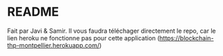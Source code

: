 # README

Fait par Javi & Samir.
Il vous faudra téléchager directement le repo, car le lien heroku ne fonctionne pas pour cette application (https://blockchain-thp-montpellier.herokuapp.com/)
